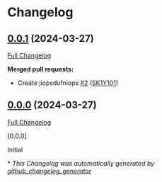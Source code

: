 # Changelog

## [0.0.1](https://github.com/SK1Y101/test/tree/0.0.1) (2024-03-27)

[Full Changelog](https://github.com/SK1Y101/test/compare/0.0.0...0.0.1)

**Merged pull requests:**

- Create jiopsdufniops [\#2](https://github.com/SK1Y101/test/pull/2) ([SK1Y101](https://github.com/SK1Y101))

## [0.0.0](https://github.com/SK1Y101/test/tree/0.0.0) (2024-03-27)

[Full Changelog](https://github.com/SK1Y101/test/compare/759278b8143e0ccea99aefb113e06788a4977368...0.0.0)

[0.0.0]

Initial


\* *This Changelog was automatically generated by [github_changelog_generator](https://github.com/github-changelog-generator/github-changelog-generator)*
